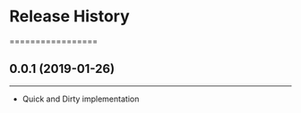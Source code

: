 # Release History
=================

## 0.0.1 (2019-01-26)
---------------------

- Quick and Dirty implementation

